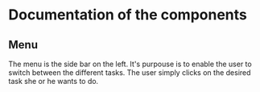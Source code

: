 # Documentation of the components

## Menu
The menu is the side bar on the left. It's purpouse is to enable the user to switch between the different tasks. The user simply clicks on the desired task she or he wants to do. 